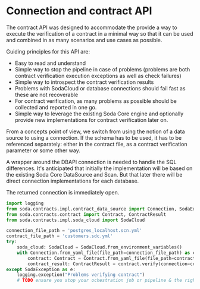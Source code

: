 # Connection and contract API

The contract API was designed to accommodate the provide a way to execute the verification of a
contract in a minimal way so that it can be used and combined in as many scenarios and use cases
as possible.

Guiding principles for this API are:
* Easy to read and understand
* Simple way to stop the pipeline in case of problems (problems are both contract verification
  execution exceptions as well as check failures)
* Simple way to introspect the contract verification results
* Problems with SodaCloud or database connections should fail fast as these are not recoverable
* For contract verification, as many problems as possible should be collected and reported in one go.
* Simple way to leverage the existing Soda Core engine and optionally provide new implementations for
  contract verification later on.

From a concepts point of view, we switch from using the notion of a data source to using a connection.
If the schema has to be used, it has to be referenced separately: either in the contract file, as a
contract verification parameter or some other way.

A wrapper around the DBAPI connection is needed to handle the SQL differences.
It's anticipated that initially the implementation will be based on the existing Soda Core
DataSource and Scan.  But that later there will be direct connection implementations
for each database.

The returned connection is immediately open.

```python
import logging
from soda.contracts.impl.contract_data_source import Connection, SodaException
from soda.contracts.contract import Contract, ContractResult
from soda.contracts.impl.soda_cloud import SodaCloud

connection_file_path = 'postgres_localhost.scn.yml'
contract_file_path = 'customers.sdc.yml'
try:
    soda_cloud: SodaCloud = SodaCloud.from_environment_variables()
    with Connection.from_yaml_file(file_path=connection_file_path) as connection:
        contract: Contract = Contract.from_yaml_file(file_path=contract_file_path)
        contract_result: ContractResult = contract.verify(connection=connection, soda_cloud=soda_cloud)
except SodaException as e:
    logging.exception("Problems verifying contract")
    # TODO ensure you stop your ochestration job or pipeline & the right people are notified
```
